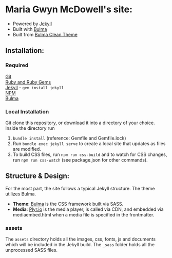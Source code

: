 # Maria Gwyn McDowell's site:
- Powered by [Jekyll](https://jekyllrb.com/)
- Built with [Bulma](https://bulma.io/)
- Built from [Bulma Clean Theme](https://github.com/chrisrhymes/bulma-clean-theme)

## Installation:

### Required
[Git](https://git-scm.com)  
[Ruby and Ruby Gems](https://rvm.io/rvm/install)  
[Jekyll](http://jekyllrb.com/) - `gem install jekyll`  
[NPM](https://www.npmjs.com/)  
[Bulma](https://bulma.io/)  

### Local Installation

Git clone this repository, or download it into a directory of your choice. Inside the directory run   
1. `bundle install` (reference: Gemfile and Gemfile.lock)
2. Run `bundle exec jekyll serve` to create a local site that updates as files are modified.
3. To build CSS files, run `npm run css-build` and to watch for CSS changes, run `npm run css-watch` (see package.json for other commands).

## Structure & Design:
For the most part, the site follows a typical Jekyll structure. The theme utilizes Bulma.
- **Theme**: [Bulma](https://bulma.io/) is the CSS framework built via SASS.
- **Media**: [Plyr.io](https://plyr.io/) is the media player, is called via CDN, and embedded via mediaembed.html when a media file is specified in the frontmatter.


### assets
The ```assets``` directory holds all the images, css, fonts, js and documents which will be included in the Jekyll build. The ```_sass``` folder holds all the unprocessed SASS files.
